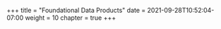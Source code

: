 +++
title = "Foundational Data Products"
date = 2021-09-28T10:52:04-07:00
weight = 10
chapter = true
+++